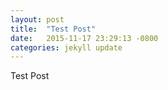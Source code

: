 ```yaml
---
layout: post
title:  "Test Post"
date:   2015-11-17 23:29:13 -0800
categories: jekyll update
---
```


Test Post

